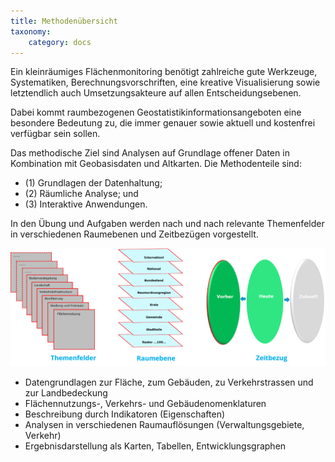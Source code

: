 ```yaml
---
title: Methodenübersicht
taxonomy:
    category: docs
---
```


Ein kleinräumiges Flächenmonitoring benötigt zahlreiche gute Werkzeuge, Systematiken,  Berechnungsvorschriften, eine kreative Visualisierung sowie letztendlich auch Umsetzungsakteure auf allen Entscheidungsebenen. 

Dabei kommt raumbezogenen Geostatistikinformationsangeboten eine besondere Bedeutung zu, die immer genauer sowie aktuell und kostenfrei verfügbar sein sollen.  

Das methodische Ziel sind Analysen auf Grundlage offener Daten in Kombination mit Geobasisdaten und Altkarten. Die Methodenteile sind: 

- (1) Grundlagen der Datenhaltung; 
- (2) Räumliche Analyse; und 
- (3) Interaktive Anwendungen. 

In den Übung und Aufgaben werden nach und nach relevante Themenfelder in verschiedenen Raumebenen und Zeitbezügen vorgestellt.  

![abb_monitoring_thema_ebene_zeit](abb_monitoring_thema_ebene_zeit.png)

- Datengrundlagen zur Fläche, zum Gebäuden, zu Verkehrstrassen und zur Landbedeckung
- Flächennutzungs-, Verkehrs- und Gebäudenomenklaturen
- Beschreibung durch Indikatoren (Eigenschaften)
- Analysen in verschiedenen Raumauflösungen (Verwaltungsgebiete, Verkehr)
- Ergebnisdarstellung als Karten, Tabellen, Entwicklungsgraphen
